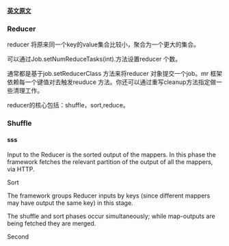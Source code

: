 [**英文原文**](https://hadoop.apache.org/docs/r2.7.2/hadoop-mapreduce-client/hadoop-mapreduce-client-core/MapReduceTutorial.html#Reducer)

### Reducer
reducer 将原来同一个key的value集合比较小，聚合为一个更大的集合。    

可以通过Job.setNumReduceTasks(int).方法设置reducer 个数。  

通常都是基于job.setReducerClass 方法来将reducer 对象提交一个job。mr 框架依赖每一个键值对去触发reuduce 方法。你还可以通过重写cleanup方法指定做一些清理工作。

reducer的核心包括：shuffle，sort,reduce。  


### Shuffle
#### sss
Input to the Reducer is the sorted output of the mappers. In this phase the framework fetches the relevant partition of the output of all the mappers, via HTTP.

Sort

The framework groups Reducer inputs by keys (since different mappers may have output the same key) in this stage.

The shuffle and sort phases occur simultaneously; while map-outputs are being fetched they are merged.

Second
